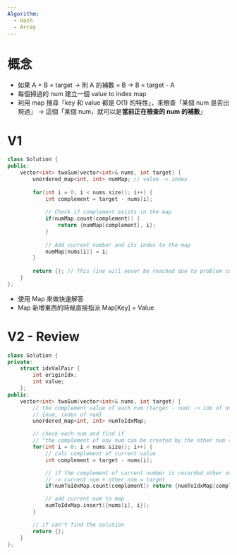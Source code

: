 ```yaml
---
Algorithm:
  - Hash
  - Array
---
```

# 概念
- 如果 A + B = target -> 則 A 的補數 = B -> B = target - A
- 每個掃過的 num 建立一個 value to index map
- 利用 map 搜尋「key 和 value 都是 O(1) 的特性」，來檢查「某個 num 是否出現過」 
  -> 這個「某個 num，就可以是**當前正在檢查的 num 的補數**」

# V1
```Cpp
class Solution {
public:
	vector<int> twoSum(vector<int>& nums, int target) {
		unordered_map<int, int> numMap; // value -> index
		
		for(int i = 0; i < nums.size(); i++) {
			int complement = target - nums[i];
			
			// Check if complement exists in the map
			if(numMap.count(complement)) {
				return {numMap[complement], i};
			}
			
			// Add current number and its index to the map
			numMap[nums[i]] = i;
		}
		
		return {}; // This line will never be reached due to problem constraints
	}
};
```
- 使用 Map 來做快速解答
- Map 新增東西的時候直接指派 Map[Key] = Value

# V2 - Review
```Cpp
class Solution {
private:
    struct idxValPair {
        int originIdx;
        int value;
    };
public:
    vector<int> twoSum(vector<int>& nums, int target) {
        // the complement value of each num (target - num) -> idx of num
        // {num, index of num}
        unordered_map<int, int> numToIdxMap;

        // check each num and find if 
        // "the complement of any num can be created by the other num = target"
        for(int i = 0; i < nums.size(); i++) {
            // calc complement of current value
            int complement = target - nums[i];

            // if the complement of current number is recorded other num
            // -> current num + other num = target
            if(numToIdxMap.count(complement)) return {numToIdxMap[complement], i};

            // add current num to map
            numToIdxMap.insert({nums[i], i});
        }

        // if can't find the solution
        return {};
    }
};
```

